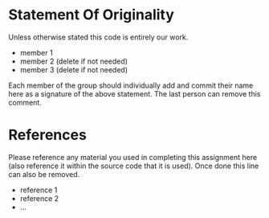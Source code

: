 # Statement Of Originality


Unless otherwise stated this code is entirely our work. 
+ member 1
+ member 2 (delete if not needed)
+ member 3 (delete if not needed)

Each member of the group should individually add and commit their name here as a signature of the above statement.  The last person can remove this comment. 


# References


Please reference any material you used in completing this assignment here (also reference it within the source code that it is used).   Once done this line can also be removed. 

+ reference 1 
+ reference 2
+ ... 
